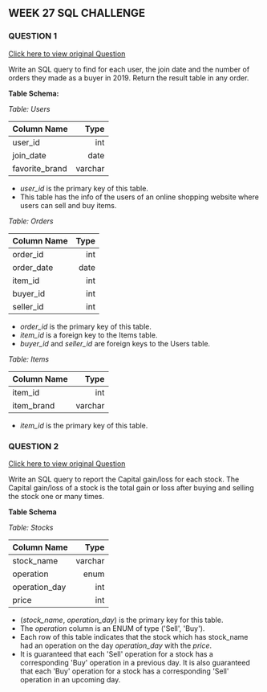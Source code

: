 ## WEEK 27 SQL CHALLENGE
### QUESTION 1
[Click here to view original Question](https://buff.ly/3DL4zYR)

Write an SQL query to find for each user, the join date and the number of orders they made as a buyer in 2019. Return the result table in any order.

**Table Schema:**

*Table: Users*

| Column Name    | Type    |
|:---------------|--------:|
| user_id        | int     |
| join_date      | date    |
| favorite_brand | varchar |

- *user_id* is the primary key of this table.
- This table has the info of the users of an online shopping website where users can sell and buy items.
 

*Table: Orders*

| Column Name   | Type    |
|:--------------|--------:|
| order_id      | int     |
| order_date    | date    |
| item_id       | int     |
| buyer_id      | int     |
| seller_id     | int     |

- *order_id* is the primary key of this table.
- *item_id* is a foreign key to the Items table.
- *buyer_id* and *seller_id* are foreign keys to the Users table.
 

*Table: Items*

| Column Name   | Type    |
|:--------------|--------:|
| item_id       | int     |
| item_brand    | varchar |

- *item_id* is the primary key of this table.




### QUESTION 2
[Click here to view original Question](https://buff.ly/3HAwj3y)

Write an SQL query to report the Capital gain/loss for each stock.
The Capital gain/loss of a stock is the total gain or loss after buying and selling the stock one or many times.

**Table Schema**

*Table: Stocks*

| Column Name   | Type    |
|:--------------|--------:|
| stock_name    | varchar |
| operation     | enum    |
| operation_day | int     |
| price         | int     |

- (*stock_name*, *operation_day*) is the primary key for this table.
- The *operation* column is an ENUM of type ('Sell', 'Buy').
- Each row of this table indicates that the stock which has stock_name had an operation on the day *operation_day* with the *price*.
- It is guaranteed that each 'Sell' operation for a stock has a corresponding 'Buy' operation in a previous day. It is also guaranteed that each 'Buy' operation for a stock has a corresponding 'Sell' operation in an upcoming day.
 